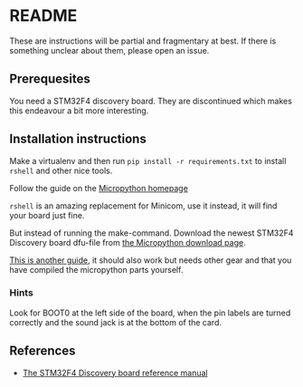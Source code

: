 # README

These are instructions will be partial and fragmentary at best. If there is something unclear about them, please open an issue.

## Prerequesites

You need a STM32F4 discovery board. They are discontinued which makes this endeavour a bit more interesting.

## Installation instructions

Make a virtualenv and then run `pip install -r requirements.txt` to install `rshell` and other nice tools.

Follow the guide on the [Micropython homepage](https://github.com/micropython/micropython/wiki/Board-STM32F407-Discovery)

`rshell` is an amazing replacement for Minicom, use it instead, it will find your board just fine.

But instead of running the make-command. Download the newest STM32F4 Discovery board dfu-file from [the Micropython download page](http://micropython.org/download).

[This is another guide](http://www.kaltpost.de/?p=2082), it should also work but needs other gear and that you have compiled the micropython parts yourself.

### Hints

Look for BOOT0 at the left side of the board, when the pin labels are turned correctly and the sound jack is at the bottom of the card.

## References

- [The STM32F4 Discovery board reference manual](http://www.st.com/content/ccc/resource/technical/document/user_manual/70/fe/4a/3f/e7/e1/4f/7d/DM00039084.pdf/files/DM00039084.pdf/jcr:content/translations/en.DM00039084.pdf)
